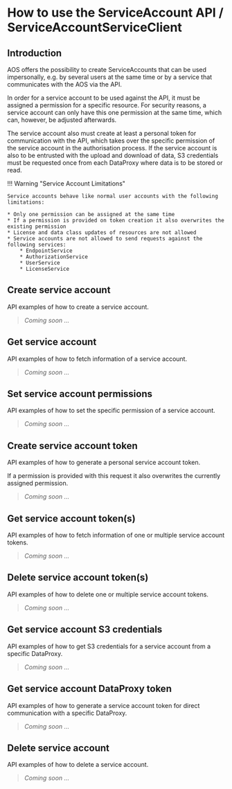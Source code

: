 
# How to use the ServiceAccount API / ServiceAccountServiceClient

## Introduction

AOS offers the possibility to create ServiceAccounts that can be used impersonally, 
e.g. by several users at the same time or by a service that communicates with the AOS via the API.

In order for a service account to be used against the API, it must be assigned a permission for a specific resource. 
For security reasons, a service account can only have this one permission at the same time, which can, however, be adjusted afterwards. 

The service account also must create at least a personal token for communication with the API, 
which takes over the specific permission of the service account in the authorisation process. 
If the service account is also to be entrusted with the upload and download of data, S3 credentials must be requested once from each DataProxy where data is to be stored or read. 

!!! Warning "Service Account Limitations"

    Service accounts behave like normal user accounts with the following limitations:

    * Only one permission can be assigned at the same time
    * If a permission is provided on token creation it also overwrites the existing permission
    * License and data class updates of resources are not allowed
    * Service accounts are not allowed to send requests against the following services:
        * EndpointService
        * AuthorizationService
        * UserService
        * LicenseService


## Create service account

API examples of how to create a service account.

> _Coming soon ..._


## Get service account

API examples of how to fetch information of a service account.

> _Coming soon ..._


## Set service account permissions 

API examples of how to set the specific permission of a service account.

> _Coming soon ..._


## Create service account token

API examples of how to generate a personal service account token.

If a permission is provided with this request it also overwrites the currently assigned permission.

> _Coming soon ..._


## Get service account token(s)

API examples of how to fetch information of one or multiple service account tokens.

> _Coming soon ..._


## Delete service account token(s)

API examples of how to delete one or multiple service account tokens.

> _Coming soon ..._


## Get service account S3 credentials

API examples of how to get S3 credentials for a service account from a specific DataProxy.

> _Coming soon ..._


## Get service account DataProxy token

API examples of how to generate a service account token for direct communication with a specific DataProxy.

> _Coming soon ..._


## Delete service account

API examples of how to delete a service account.

> _Coming soon ..._
